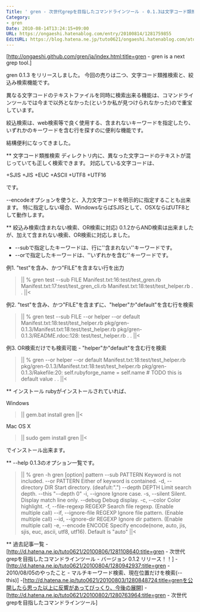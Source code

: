 ```yaml
---
Title: ' gren - 次世代grepを目指したコマンドラインツール - 0.1.3は文字コード類推検索と、絞込み検索機能を追加'
Category:
- gren
Date: 2010-08-14T13:24:15+09:00
URL: https://ongaeshi.hatenablog.com/entry/20100814/1281759855
EditURL: https://blog.hatena.ne.jp/tuto0621/ongaeshi.hatenablog.com/atom/entry/6435922169449192929
---
```


[http://ongaeshi.github.com/gren/ja/index.html:title=gren - gren is a next grep tool.]

gren 0.1.3 をリリースしました。
今回の売りは二つ、文字コード類推検索と、絞込み検索機能です。

異なる文字コードのテキストファイルを同時に検索出来る機能は、コマンドラインツールでは今まで以外となかった(というか私が見つけられなかった)ので重宝しています。

絞込検索は、web検索等で良く使用する、含まれないキーワードを指定したり、いずれかのキーワードを含む行を探すのに便利な機能です。

結構便利になってきました。

** 文字コード類推検索
ディレクトリ内に、異なった文字コードのテキストが混じっていても正しく検索できます。
対応している文字コードは、

+SJIS
+JIS
+EUC
+ASCII
+UTF8
+UTF16

です。

--encodeオプションを使うと、入力文字コードを明示的に指定することも出来ます。
特に指定しない場合、WindowsならばSJISとして、OSXならばUTF8として動作します。

** 絞込み検索(含まれない検索、OR検索に対応)
0.1.2からAND検索は出来ましたが、加えて含まれない検索、OR検索に対応しました。

- --subで指定したキーワードは、行に''含まれない''キーワードです。
- --orで指定したキーワードは、''いずれかを含む''キーワードです。

例1. "test"を含み、かつ"FILE"を含まない行を出力
>||
% gren test --sub FILE
Manifest.txt:16:test/test_gren.rb
Manifest.txt:17:test/test_gren_cli.rb
Manifest.txt:18:test/test_helper.rb
.
.
||<

例2. "test"を含み、かつ"FILE"を含まずに、"helper"か"default"を含む行を検索
>||
% gren test --sub FILE --or helper --or default
Manifest.txt:18:test/test_helper.rb
pkg/gren-0.1.3/Manifest.txt:18:test/test_helper.rb
pkg/gren-0.1.3/README.rdoc:128: test/test_helper.rb
.
.
||<

例3. OR検索だけでも検索可能 - "helper"か"default"を含む行を検索
>||
% gren --or helper --or default
Manifest.txt:18:test/test_helper.rb
pkg/gren-0.1.3/Manifest.txt:18:test/test_helper.rb
pkg/gren-0.1.3/Rakefile:20:  self.rubyforge_name       = self.name # TODO this is default value
.
.
||<

** インストール
rubyがインストールされていれば、

Windows
>||
gem.bat install gren
||<

Mac OS X
>||
sudo gem install gren
||<

でインストール出来ます。

** --help
0.1.3のオプション一覧です。
>||
% gren -h
gren [option] pattern
        --sub PATTERN                Keyword is not included.
        --or PATTERN                 Either of keyword is contained.
    -d, --directory DIR              Start directory. (deafult:".")
        --depth DEPTH                Limit search depth. 
        --this                       "--depth 0"
    -i, --ignore                     Ignore case.
    -s, --silent                     Silent. Display match line only.
        --debug                      Debug display.
    -c, --color                      Color highlight.
    -f, --file-regexp REGEXP         Search file regexp. (Enable multiple call)
        --if, --ignore-file REGEXP   Ignore file pattern. (Enable multiple call)
        --id, --ignore-dir REGEXP    Ignore dir pattern. (Enable multiple call)
    -e, --encode ENCODE              Specify encode(none, auto, jis, sjis, euc, ascii, utf8, utf16). Default is "auto"
||<

** 過去記事一覧
-[http://d.hatena.ne.jp/tuto0621/20100806/1281108640:title=gren - 次世代grepを目指したコマンドラインツール - バージョン 0.1.2 リリース！！]
-[http://d.hatena.ne.jp/tuto0621/20100804/1280942937:title=gren - 2010/08/05のやったこと - マルチキーワード検索、現在位置だけを検索(--this)]
-[http://d.hatena.ne.jp/tuto0621/20100803/1280848724:title=grenを公開したら思った以上に反響があってびっくり、今後の展開]
-[http://d.hatena.ne.jp/tuto0621/20100802/1280763964:title=gren - 次世代grepを目指したコマンドラインツール]
								
